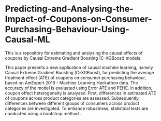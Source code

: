 # Predicting-and-Analysing-the-Impact-of-Coupons-on-Consumer-Purchasing-Behaviour-Using-Causal-ML
This is a repository for estimating and analysing the causal effects of coupons by Causal Extreme Gradient Boosting (C-XGBoost) models.

This paper presents a new application of causal machine learning, namely Causal Extreme Gradient Boosting (C-XGBoost), for predicting the average treatment effect (ATE) of coupons on consumer purchasing behaviour, based on AmExpert 2019 - Machine Learning Hackathon data. The accuracy of the model is evaluated using Error ATE and PEHE. In addition, coupon effect heterogeneity is analysed. First, differences in estimated ATE of coupons across product categories are assessed. Subsequently, differences between different groups of consumers across product categories are investigated. To enhance robustness, statistical tests are conducted using a bootstrap method .
